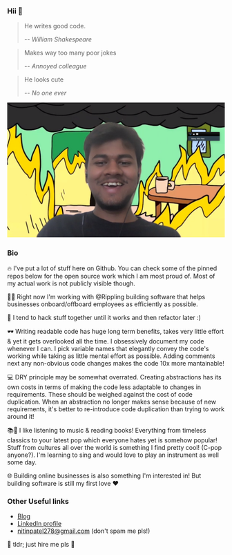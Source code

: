 ### Hii 👋

> He writes good code. 
>
> -- <cite>William Shakespeare</cite>

> Makes way too many poor jokes
>
> -- <cite>Annoyed colleague</cite>

> He looks cute
>
> -- <cite>No one ever</cite>

![weird picture](./zoom-call-picture.png)


### Bio

🔥 I've put a lot of stuff here on Github. You can check some of the pinned repos below for the open source work which I am most proud of. Most of my actual work is not publicly visible though. 

👨‍💻 Right now I'm working with @Rippling building software that helps businesses onboard/offboard employees as efficiently as possible. 

🦾 I tend to hack stuff together until it works and then refactor later :) 

🕶 Writing readable code has huge long term benefits, takes very little effort & yet it gets overlooked all the time. I obsessively document my code whenever I can. I pick variable names that elegantly convey the code's working while taking as little mental effort as possible. Adding comments next any non-obvious code changes makes the code 10x more mantainable! 

💻 DRY principle may be somewhat overrated. Creating abstractions has its own costs in terms of making the code less adaptable to changes in requirements. These should be weighed against the cost of code duplication. When an abstraction no longer makes sense because of new requirements, it's better to re-introduce code duplication than trying to work around it!

📚🎼 I like listening to music & reading books! Everything from timeless classics to your latest pop which everyone hates yet is somehow popular! Stuff from cultures all over the world is something I find pretty cool! (C-pop anyone?). I'm learning to sing and would love to play an instrument as well some day. 

🌐 Building online businesses is also something I'm interested in! But building software is still my first love ❤️


### Other Useful links 

- [Blog](https://medium.com/@nitinpatel_20236)
- [LinkedIn profile](https://www.linkedin.com/in/nitin-patel-b2440b121/)
- nitinpatel278@gmail.com (don't spam me pls!)

🥺 tldr; just hire me pls 🥺  
